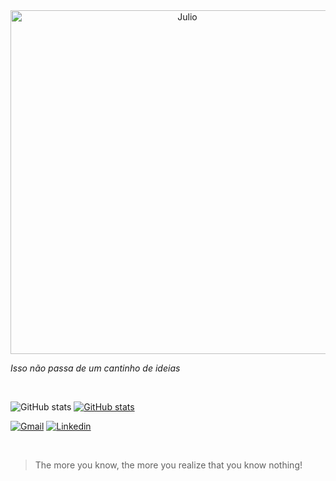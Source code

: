 <div align="center">
  <img alt="Julio" width=550" src="(https://www.mediafire.com/view/dkeo3jpwvp3p9zg/unknown.png/file)">
</div>

*Isso não passa de um cantinho de ideias*

<br>

![GitHub stats](https://github-readme-stats.vercel.app/api?username=ojuliocesar&show_icons=true&theme=github_dark)
[![GitHub stats](https://github-readme-stats.vercel.app/api/top-langs/?username=ojuliocesar&layout=compact&theme=github_dark)](https://github.com/anuraghazra/github-readme-stats)

[![Gmail](https://img.shields.io/badge/Gmail-D14836?style=for-the-badge&logo=gmail&logoColor=white)](mailto:juliocontact15@gmail.com)
[![Linkedin](https://img.shields.io/badge/-LinkedIn-%230077B5?style=for-the-badge&logo=linkedin&logoColor=white)](https://www.linkedin.com/in/julio-cesar-589b6b243/)

<br>

> The more you know, the more you realize that you know nothing!
